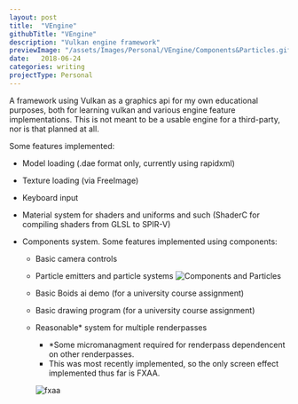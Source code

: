 ```yaml
---
layout: post
title:  "VEngine"
githubTitle: "VEngine"
description: "Vulkan engine framework"
previewImage: "/assets/Images/Personal/VEngine/Components&Particles.gif"
date:   2018-06-24
categories: writing
projectType: Personal
---
```


A framework using Vulkan as a graphics api for my own educational purposes, both for learning vulkan and various engine feature implementations.
This is not meant to be a usable engine for a third-party, nor is that planned at all.

Some features implemented:

- Model loading (.dae format only, currently using rapidxml)
- Texture loading (via FreeImage)
- Keyboard input
- Material system for shaders and uniforms and such (ShaderC for compiling shaders from GLSL to SPIR-V)

- Components system.
  Some features implemented using components:
    - Basic camera controls
    - Particle emitters and particle systems
 ![Components and Particles]({{"/assets/Images/Personal/VEngine/Components&Particles.gif"}})
    - Basic Boids ai demo (for a university course assignment)
    - Basic drawing program (for a university course assignment)
    - Reasonable* system for multiple renderpasses
      - *Some micromanagment required for renderpass dependencent on other renderpasses.
      - This was most recently implemented, so the only screen effect implemented thus far is FXAA.

      ![fxaa]({{"/assets/Images/Personal/VEngine/fxaa.png"}})